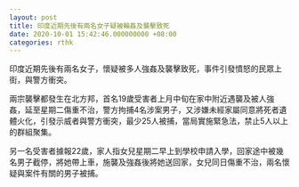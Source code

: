 ```yaml
---
layout: post
title: 印度近期先後有兩名女子疑被輪姦及襲擊致死
date: 2020-10-01 15:42:46.000000000 +08:00
categories: rthk
---
```


印度近期先後有兩名女子，懷疑被多人強姦及襲擊致死，事件引發憤怒的民眾上街，與警方衝突。

兩宗襲擊都發生在北方邦，首名19歲受害者上月中旬在家中附近遇襲及被人強姦，延至星期二傷重不治，警方拘捕4名涉案男子，又涉嫌未經家屬同意將死者遺體火化，引發示威者與警方衝突，最少25人被捕，當局實施緊急法，禁止5人以上的群組聚集。

另一名受害者據報22歲，家人指女兒星期二早上到學校申請入學，回家途中被幾名男子截停，將她帶上車，施襲及強姦後將她送回家，女兒同日傷重不治，兩名懷疑與案件有關的男子被捕。
